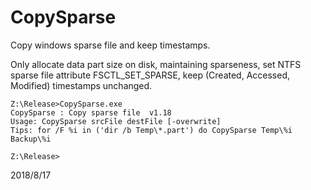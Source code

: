 # CopySparse

Copy windows sparse file and keep timestamps.

Only allocate data part size on disk, maintaining sparseness, 
set NTFS sparse file attribute FSCTL_SET_SPARSE,
keep (Created, Accessed, Modified) timestamps unchanged.


```
Z:\Release>CopySparse.exe
CopySparse : Copy sparse file  v1.18
Usage: CopySparse srcFile destFile [-overwrite]
Tips: for /F %i in ('dir /b Temp\*.part') do CopySparse Temp\%i Backup\%i

Z:\Release>
```

2018/8/17

